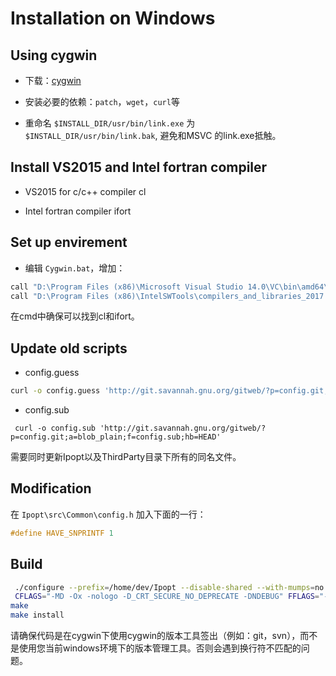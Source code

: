 # Installation on Windows

## Using cygwin

* 下载：[cygwin](http://www.cygwin.com/)

* 安装必要的依赖：``patch``，``wget``，``curl``等
 
* 重命名 ``$INSTALL_DIR/usr/bin/link.exe`` 为 ``$INSTALL_DIR/usr/bin/link.bak``, 避免和MSVC 的link.exe抵触。

## Install VS2015 and Intel fortran compiler

* VS2015 for c/c++ compiler cl

* Intel fortran compiler ifort

## Set up envirement

* 编辑 ``Cygwin.bat``，增加：

```bash
call "D:\Program Files (x86)\Microsoft Visual Studio 14.0\VC\bin\amd64\vcvars64.bat"
call "D:\Program Files (x86)\IntelSWTools\compilers_and_libraries_2017.2.187\windows\bin\ifortvars.bat" -arch intel64 vs2015
```

在cmd中确保可以找到cl和ifort。

## Update old scripts

* config.guess

 ```bash
 curl -o config.guess 'http://git.savannah.gnu.org/gitweb/?p=config.git;a=blob_plain;f=config.guess;hb=HEAD'
 ```

* config.sub

 ```
  curl -o config.sub 'http://git.savannah.gnu.org/gitweb/?p=config.git;a=blob_plain;f=config.sub;hb=HEAD'
 ```

需要同时更新Ipopt以及ThirdParty目录下所有的同名文件。

## Modification

在 ``Ipopt\src\Common\config.h`` 加入下面的一行：

```cpp
#define HAVE_SNPRINTF 1
```

## Build

```bash
 ./configure --prefix=/home/dev/Ipopt --disable-shared --with-mumps=no --with-asl=no --with-pardiso=no --with-blas=BUILD --with-lapack=BUILD CC=cl CXX=cl F77=ifort FC=ifort CXXFLAGS="-MD -Ox -nologo -D_CRT_SECURE_NO_DEPRECATE -DNDEBUG"
 CFLAGS="-MD -Ox -nologo -D_CRT_SECURE_NO_DEPRECATE -DNDEBUG" FFLAGS="-MD -Ox -fpp -nologo"
make
make install
```

<aside class="warning">
请确保代码是在cygwin下使用cygwin的版本工具签出（例如：git，svn），而不是使用您当前windows环境下的版本管理工具。否则会遇到换行符不匹配的问题。
</aside>
